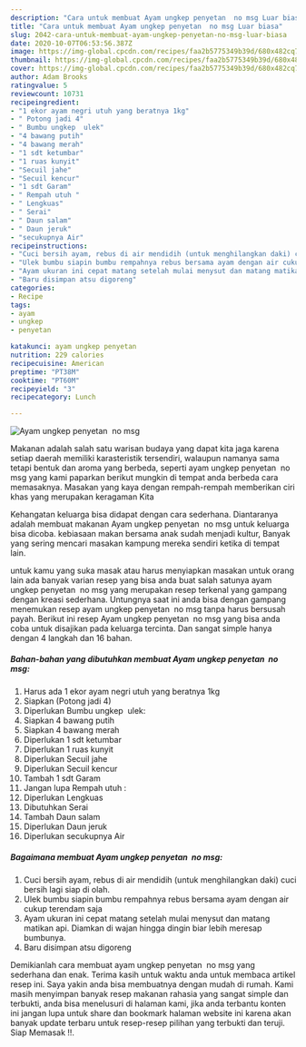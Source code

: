 ```yaml
---
description: "Cara untuk membuat Ayam ungkep penyetan  no msg Luar biasa"
title: "Cara untuk membuat Ayam ungkep penyetan  no msg Luar biasa"
slug: 2042-cara-untuk-membuat-ayam-ungkep-penyetan-no-msg-luar-biasa
date: 2020-10-07T06:53:56.387Z
image: https://img-global.cpcdn.com/recipes/faa2b5775349b39d/680x482cq70/ayam-ungkep-penyetan-no-msg-foto-resep-utama.jpg
thumbnail: https://img-global.cpcdn.com/recipes/faa2b5775349b39d/680x482cq70/ayam-ungkep-penyetan-no-msg-foto-resep-utama.jpg
cover: https://img-global.cpcdn.com/recipes/faa2b5775349b39d/680x482cq70/ayam-ungkep-penyetan-no-msg-foto-resep-utama.jpg
author: Adam Brooks
ratingvalue: 5
reviewcount: 10731
recipeingredient:
- "1 ekor ayam negri utuh yang beratnya 1kg"
- " Potong jadi 4"
- " Bumbu ungkep  ulek"
- "4 bawang putih"
- "4 bawang merah"
- "1 sdt ketumbar"
- "1 ruas kunyit"
- "Secuil jahe"
- "Secuil kencur"
- "1 sdt Garam"
- " Rempah utuh "
- " Lengkuas"
- " Serai"
- " Daun salam"
- " Daun jeruk"
- "secukupnya Air"
recipeinstructions:
- "Cuci bersih ayam, rebus di air mendidih (untuk menghilangkan daki) cuci bersih lagi siap di olah."
- "Ulek bumbu siapin bumbu rempahnya rebus bersama ayam dengan air cukup terendam saja"
- "Ayam ukuran ini cepat matang setelah mulai menysut dan matang matikan api. Diamkan di wajan hingga dingin biar lebih meresap bumbunya."
- "Baru disimpan atsu digoreng"
categories:
- Recipe
tags:
- ayam
- ungkep
- penyetan

katakunci: ayam ungkep penyetan 
nutrition: 229 calories
recipecuisine: American
preptime: "PT38M"
cooktime: "PT60M"
recipeyield: "3"
recipecategory: Lunch

---
```



![Ayam ungkep penyetan  no msg](https://img-global.cpcdn.com/recipes/faa2b5775349b39d/680x482cq70/ayam-ungkep-penyetan-no-msg-foto-resep-utama.jpg)

Makanan adalah salah satu warisan budaya yang dapat kita jaga karena setiap daerah memiliki karasteristik tersendiri, walaupun namanya sama tetapi bentuk dan aroma yang berbeda, seperti ayam ungkep penyetan  no msg yang kami paparkan berikut mungkin di tempat anda berbeda cara memasaknya. Masakan yang kaya dengan rempah-rempah memberikan ciri khas yang merupakan keragaman Kita

Kehangatan keluarga bisa didapat dengan cara sederhana. Diantaranya adalah membuat makanan Ayam ungkep penyetan  no msg untuk keluarga bisa dicoba. kebiasaan makan bersama anak sudah menjadi kultur, Banyak yang sering mencari masakan kampung mereka sendiri ketika di tempat lain.



untuk kamu yang suka masak atau harus menyiapkan masakan untuk orang lain ada banyak varian resep yang bisa anda buat salah satunya ayam ungkep penyetan  no msg yang merupakan resep terkenal yang gampang dengan kreasi sederhana. Untungnya saat ini anda bisa dengan gampang menemukan resep ayam ungkep penyetan  no msg tanpa harus bersusah payah.
Berikut ini resep Ayam ungkep penyetan  no msg yang bisa anda coba untuk disajikan pada keluarga tercinta. Dan sangat simple hanya dengan 4 langkah dan 16 bahan.


<!--inarticleads1-->

##### Bahan-bahan yang dibutuhkan membuat Ayam ungkep penyetan  no msg:

1. Harus ada 1 ekor ayam negri utuh yang beratnya 1kg
1. Siapkan  (Potong jadi 4)
1. Diperlukan  Bumbu ungkep  ulek:
1. Siapkan 4 bawang putih
1. Siapkan 4 bawang merah
1. Diperlukan 1 sdt ketumbar
1. Diperlukan 1 ruas kunyit
1. Diperlukan Secuil jahe
1. Diperlukan Secuil kencur
1. Tambah 1 sdt Garam
1. Jangan lupa  Rempah utuh :
1. Diperlukan  Lengkuas
1. Dibutuhkan  Serai
1. Tambah  Daun salam
1. Diperlukan  Daun jeruk
1. Diperlukan secukupnya Air




<!--inarticleads2-->

##### Bagaimana membuat  Ayam ungkep penyetan  no msg:

1. Cuci bersih ayam, rebus di air mendidih (untuk menghilangkan daki) cuci bersih lagi siap di olah.
1. Ulek bumbu siapin bumbu rempahnya rebus bersama ayam dengan air cukup terendam saja
1. Ayam ukuran ini cepat matang setelah mulai menysut dan matang matikan api. Diamkan di wajan hingga dingin biar lebih meresap bumbunya.
1. Baru disimpan atsu digoreng




Demikianlah cara membuat ayam ungkep penyetan  no msg yang sederhana dan enak. Terima kasih untuk waktu anda untuk membaca artikel resep ini. Saya yakin anda bisa membuatnya dengan mudah di rumah. Kami masih menyimpan banyak resep makanan rahasia yang sangat simple dan terbukti, anda bisa menelusuri di halaman kami, jika anda terbantu konten ini jangan lupa untuk share dan bookmark halaman website ini karena akan banyak update terbaru untuk resep-resep pilihan yang terbukti dan teruji. Siap Memasak !!. 
